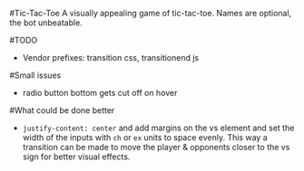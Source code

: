 #Tic-Tac-Toe
A visually appealing game of tic-tac-toe. Names are optional, the bot unbeatable.

#TODO
- Vendor prefixes: transition css, transitionend js


#Small issues
- radio button bottom gets cut off on hover

#What could be done better
- `justify-content: center` and add margins on the vs element and set the width of the inputs with `ch` or `ex` units to space evenly. This way a transition can be made to move the player & opponents closer to the vs sign for better visual effects.
